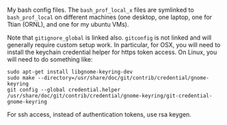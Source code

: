 My bash config files. The `bash_prof_local_x` files are symlinked to 
`bash_prof_local` on different machines (one desktop, one laptop, one
for Ttian (ORNL), and one for my ubuntu VMs).

Note that `gitignore_global` is linked also. `gitconfig` is not linked and
will generally require custom setup work. In particular, for OSX, you
will need to install the keychain credential helper for https token access.
On Linux, you will need to do something like:

    sudo apt-get install libgnome-keyring-dev
    sudo make --directory=/usr/share/doc/git/contrib/credential/gnome-keyring
    git config --global credential.helper /usr/share/doc/git/contrib/credential/gnome-keyring/git-credential-gnome-keyring

For ssh access, instead of authentication tokens, use rsa keygen.
